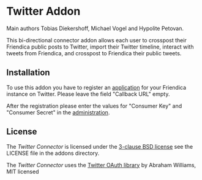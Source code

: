 Twitter Addon
==============

Main authors Tobias Diekershoff, Michael Vogel and Hypolite Petovan.

This bi-directional connector addon allows each user to crosspost their Friendica public posts to Twitter, import their
Twitter timeline, interact with tweets from Friendica, and crosspost to Friendica their public tweets.

## Installation

To use this addon you have to register an [application](https://apps.twitter.com/) for your Friendica instance on Twitter.
Please leave the field "Callback URL" empty.

After the registration please enter the values for "Consumer Key" and "Consumer Secret" in the [administration](admin/addons/twitter).

## License

The _Twitter Connector_ is licensed under the [3-clause BSD license][2] see the LICENSE file in the addons directory.

The _Twitter Connector_ uses the [Twitter OAuth library][2] by Abraham Williams, MIT licensed

[1]: http://opensource.org/licenses/BSD-3-Clause
[2]: https://github.com/abraham/twitteroauth
